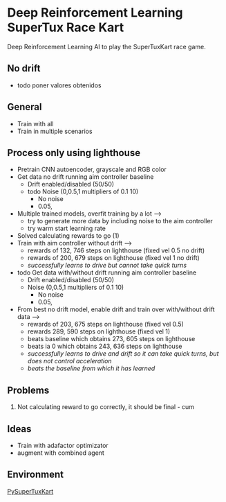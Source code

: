 # Deep Reinforcement Learning SuperTux Race Kart

Deep Reinforcement Learning AI to play the SuperTuxKart race game.

## No drift

- todo poner valores obtenidos

## General

- Train with all
- Train in multiple scenarios

## Process only using lighthouse

- Pretrain CNN autoencoder, grayscale and RGB color
- Get data no drift running aim controller baseline
  - Drift enabled/disabled (50/50)
  - todo Noise (0,0.5,1 multipliers of 0.1 10)
    - No noise
    - 0.05,
- Multiple trained models, overfit training by a lot --> 
  - try to generate more data by including noise to the aim controller
  - try warm start learning rate
- Solved calculating rewards to go (1)
- Train with aim controller without drift --> 
  - rewards of 132, 746 steps on lighthouse (fixed vel 0.5 no drift)
  - rewards of 200, 679 steps on lighthouse (fixed vel 1 no drift)
  - *successfully learns to drive but cannot take quick turns*
- todo Get data with/without drift running aim controller baseline
  - Drift enabled/disabled (50/50)
  - Noise (0,0.5,1 multipliers of 0.1 10)
    - No noise
    - 0.05,
- From best no drift model, enable drift and train over with/without drift data --> 
  - rewards of 203, 675 steps on lighthouse (fixed vel 0.5)
  - rewards 289, 590 steps on lighthouse (fixed vel 1)
  - beats baseline which obtains 273, 605 steps on lighthouse
  - beats ia 0 which obtains 243, 636 steps on lighthouse
  - *successfully learns to drive and drift so it can take quick turns, but does not control acceleration*
  - *beats the baseline from which it has learned*

## Problems

1. Not calculating reward to go correctly, it should be final - cum

## Ideas

- Train with adafactor optimizator
- augment with combined agent



## Environment

[PySuperTuxKart](https://github.com/philkr/pystk)
